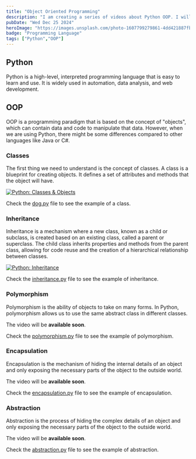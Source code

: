 ```yaml
---
title: "Object Oriented Programming"
description: "I am creating a series of videos about Python OOP. I will be sharing my experience with Python OOP and how to use it in real projects related with automation."
pubDate: "Wed Dec 25 2024"
heroImage: "https://images.unsplash.com/photo-1607799279861-4dd421887fb3?q=80&w=2340&auto=format&fit=crop&ixlib=rb-4.0.3&ixid=M3wxMjA3fDB8MHxwaG90by1wYWdlfHx8fGVufDB8fHx8fA%3D%3D"
badge: "Programming Language"
tags: ["Python","OOP"]
---
```


## Python
Python is a high-level, interpreted programming language that is easy to learn and use. It is widely used in automation, data analysis, and web development.

## OOP
OOP is a programming paradigm that is based on the concept of "objects", which can contain data and code to manipulate that data. However, when we are using Python, there might be some differences compared to other languages like Java or C#.

### Classes
The first thing we need to understand is the concept of classes. A class is a blueprint for creating objects. It defines a set of attributes and methods that the object will have.


[![Python: Classes & Objects](https://i.ytimg.com/vi/_e-4VQeWttg/hqdefault.jpg?sqp=-oaymwEnCNACELwBSFryq4qpAxkIARUAAIhCGAHYAQHiAQoIGBACGAY4AUAB&rs=AOn4CLD2EKFi3cm73wdKI_iTiamn-I555w)](https://www.youtube.com/watch?v=_e-4VQeWttg)

Check the [dog.py](https://github.com/JoanEsquivel/python-poo-patterns/blob/master/introduction/basics/dog.py) file to see the example of a class.

### Inheritance
Inheritance is a mechanism where a new class, known as a child or subclass, is created based on an existing class, called a parent or superclass. The child class inherits properties and methods from the parent class, allowing for code reuse and the creation of a hierarchical relationship between classes.

[![Python: Inheritance](https://i.ytimg.com/vi/dbSMxNLpWpA/hqdefault.jpg?sqp=-oaymwEnCNACELwBSFryq4qpAxkIARUAAIhCGAHYAQHiAQoIGBACGAY4AUAB&rs=AOn4CLD9GPqFrVhx9V7t0pTqyN4mHJ3kYw)](https://www.youtube.com/watch?v=dbSMxNLpWpA)

Check the [inheritance.py](https://github.com/JoanEsquivel/python-poo-patterns/blob/master/introduction/pilars/inheritance.py) file to see the example of inheritance.

### Polymorphism
Polymorphism is the ability of objects to take on many forms. In Python, polymorphism allows us to use the same abstract class in different classes.

The video will be **available soon**.

Check the [polymorphism.py](https://github.com/JoanEsquivel/python-poo-patterns/blob/master/introduction/pilars/polimorphism.py) file to see the example of polymorphism.

### Encapsulation
Encapsulation is the mechanism of hiding the internal details of an object and only exposing the necessary parts of the object to the outside world.

The video will be **available soon**.

Check the [encapsulation.py](https://github.com/JoanEsquivel/python-poo-patterns/blob/master/introduction/pilars/encapsulation.py) file to see the example of encapsulation.

### Abstraction
Abstraction is the process of hiding the complex details of an object and only exposing the necessary parts of the object to the outside world.



The video will be **available soon**.

Check the [abstraction.py](https://github.com/JoanEsquivel/python-poo-patterns/blob/master/introduction/pilars/abstraction.py) file to see the example of abstraction.